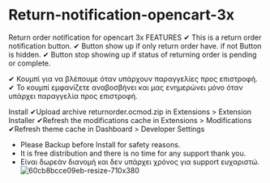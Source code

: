 # Return-notification-opencart-3x
Return order notification for opencart 3x
FEATURES
✔ This is a return order notification button. 
✔ Button show up if only return order have. if not Button is hidden. 
✔ Button stop showing up if status of returning order is pending or complete.

✔ Κουμπί για να βλέπουμε όταν υπάρχουν παραγγελίες προς επιστροφή.
✔ Το κουμπί εμφανίζετε αναβοσβήνει και μας ενημερώνει μόνο όταν υπάρχει παραγγελία προς επιστροφή.

Install
✔Upload archive returnorder.ocmod.zip in Extensions > Extension Installer
✔Refresh the modifications cache in Extensions > Modifications
✔Refresh theme cache in Dashboard > Developer Settings

* Please Backup before Install for safety reasons.
* It is free distribution and there is no time for any support thank you.
* Είναι δωρεάν διανομή και δεν υπάρχει χρόνος για support ευχαριστώ.![60cb8bcce09eb-resize-710x380](https://user-images.githubusercontent.com/56288694/153441873-77b26452-8956-46a0-a6a0-6374faa6efa6.jpg)
